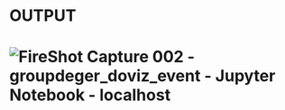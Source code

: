 # OUTPUT
#
# ![FireShot Capture 002 - groupdeger_doviz_event - Jupyter Notebook - localhost](https://user-images.githubusercontent.com/56116535/190892214-33cd06ec-b020-4957-977b-3805ffd14387.png)
